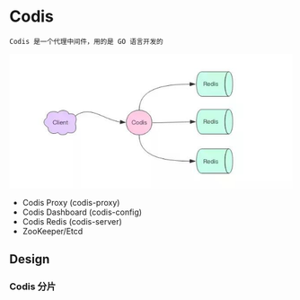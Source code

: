 # Codis
```md
Codis 是一个代理中间件，用的是 GO 语言开发的
```
![](../../_pic/codis-arch.png)

* Codis Proxy (codis-proxy)
* Codis Dashboard (codis-config)
* Codis Redis (codis-server)
* ZooKeeper/Etcd

## Design
### Codis 分片
